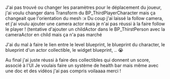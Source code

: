 J'ai pas trouvé ou changer les paramètres pour le déplacement du joueur, j'ai voulu changer dans Transform du BP_ThirdPlayerCharacter mais ça changeait que l'orientation du mesh :x 
Du coup j'ai laissé la follow camera, et j'ai voulu ajouter une camera actor mais je n'ai pas réussi à la faire follow le player ! (tentative d'ajouter un childActor dans le BP_ThirstPerson
avec la cameraActor en child mais ça n'a pas marché 

J'ai du mal à faire le lien entre le level blueprint, le blueprint du character, le blueprint d'un actor collectible, le widget blueprint, .. 😭 

Au final j'ai juste réussi à faire des collectibles qui donnent un score, associé à l'UI 
Je voulais faire un système de health bar mais même avec une doc et des vidéos j'ai pas compris 
voilaaaa merci !
